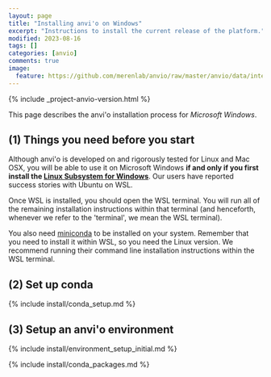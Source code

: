 ```yaml
---
layout: page
title: "Installing anvi'o on Windows"
excerpt: "Instructions to install the current release of the platform."
modified: 2023-08-16
tags: []
categories: [anvio]
comments: true
image:
  feature: https://github.com/merenlab/anvio/raw/master/anvio/data/interactive/images/logo.png
---
```



{% include _project-anvio-version.html %}

This page describes the anvi'o installation process for _Microsoft Windows_.

## (1) Things you need before you start

Although anvi'o is developed on and rigorously tested for Linux and Mac OSX, you will be able to use it on Microsoft Windows **if and only if you first install the [Linux Subsystem for Windows](https://docs.microsoft.com/en-us/windows/wsl/install-win10)**. Our users have reported success stories with Ubuntu on WSL.

Once WSL is installed, you should open the WSL terminal. You will run all of the remaining installation instructions within that terminal (and henceforth, whenever we refer to the 'terminal', we mean the WSL terminal).

You also need [miniconda](https://docs.conda.io/en/latest/miniconda.html) to be installed on your system. Remember that you need to install it within WSL, so you need the Linux version. We recommend running their command line installation instructions within the WSL terminal.

## (2) Set up conda

{% include install/conda_setup.md %}

## (3) Setup an anvi'o environment

{% include install/environment_setup_initial.md %}

{% include install/conda_packages.md %}
